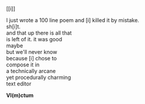 [[i]]

I just wrote a 100 line poem
and [i] killed it
by mistake.  
sh[i]t.  
and that up there is all that  
is left of it. 
it was good  
maybe  
but we'll never know  
because [i] chose to   
compose it in  
a technically arcane  
yet procedurally charming  
text editor  

**VI(m)ctum**
